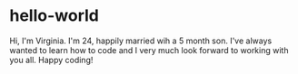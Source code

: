 # hello-world

Hi, I'm Virginia. I'm 24, happily married wih a 5 month son. I've always wanted to learn how to code and I very much look forward to working with you all. Happy coding!

